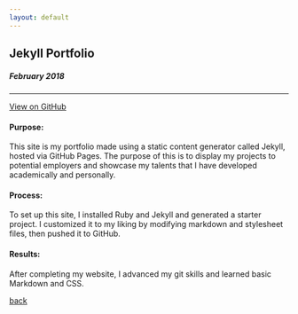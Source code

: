 ```yaml
---
layout: default
---
```


## Jekyll Portfolio
##### February 2018
 
* * *
[View on GitHub](https://github.com/ChristyNguyen/christynguyen.github.io)

#### Purpose:
This site is my portfolio made using a static content generator called Jekyll, hosted via GitHub Pages. The purpose of this is to display my projects to potential employers and showcase my talents that I have developed academically and personally.

#### Process:
To set up this site, I installed Ruby and Jekyll and generated a starter project. I customized it to my liking by modifying markdown and stylesheet files, then pushed it to GitHub.

#### Results:
After completing my website, I advanced my git skills and learned basic Markdown and CSS.

[back](./)